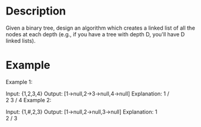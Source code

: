 # Description
Given a binary tree, design an algorithm which creates a linked list of all the nodes at each depth (e.g., if you have a tree with depth D, you'll have D linked lists).
# Example
Example 1:

Input: {1,2,3,4}
Output: [1->null,2->3->null,4->null]
Explanation: 
        1
       / \
      2   3
     /
    4
Example 2:

Input: {1,#,2,3}
Output: [1->null,2->null,3->null]
Explanation: 
    1
     \
      2
     /
    3
